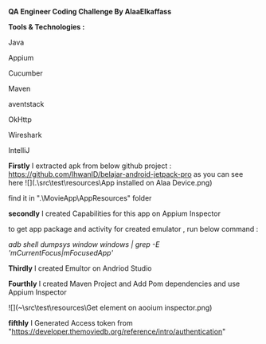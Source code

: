 **QA Engineer Coding Challenge By AlaaElkaffass**

**Tools & Technologies :**

Java

Appium

Cucumber

Maven

aventstack

OkHttp

Wireshark

IntelliJ


**Firstly** I extracted apk from below github project :
https://github.com/IhwanID/belajar-android-jetpack-pro as you can see here 
![](.\src\test\resources\App installed on Alaa Device.png)

find it in ".\MovieApp\AppResources" folder 

**secondly** I created Capabilities for this app on Appium Inspector

to get app package and activity for created emulator , 
run below command :

_adb shell dumpsys window windows | grep -E 'mCurrentFocus|mFocusedApp'_

**Thirdly** I created Emultor on Andriod Studio

**Fourthly** I created Maven Project and Add Pom dependencies and use Appium Inspector 

![](~\src\test\resources\Get element on aooium inspector.png)

**fifthly** I Generated Access token from "https://developer.themoviedb.org/reference/intro/authentication"